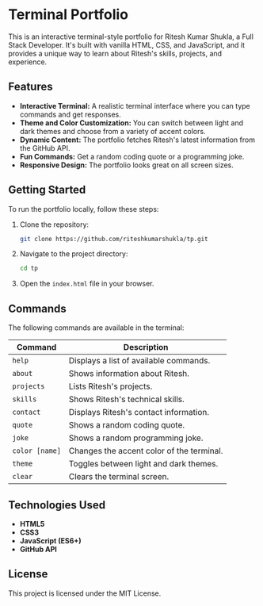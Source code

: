 # Terminal Portfolio

This is an interactive terminal-style portfolio for Ritesh Kumar Shukla, a Full Stack Developer. It's built with vanilla HTML, CSS, and JavaScript, and it provides a unique way to learn about Ritesh's skills, projects, and experience.

## Features

*   **Interactive Terminal:** A realistic terminal interface where you can type commands and get responses.
*   **Theme and Color Customization:** You can switch between light and dark themes and choose from a variety of accent colors.
*   **Dynamic Content:** The portfolio fetches Ritesh's latest information from the GitHub API.
*   **Fun Commands:** Get a random coding quote or a programming joke.
*   **Responsive Design:** The portfolio looks great on all screen sizes.

## Getting Started

To run the portfolio locally, follow these steps:

1.  Clone the repository:
    ```bash
    git clone https://github.com/riteshkumarshukla/tp.git
    ```
2.  Navigate to the project directory:
    ```bash
    cd tp
    ```
3.  Open the `index.html` file in your browser.

## Commands

The following commands are available in the terminal:

| Command | Description |
| --- | --- |
| `help` | Displays a list of available commands. |
| `about` | Shows information about Ritesh. |
| `projects` | Lists Ritesh's projects. |
| `skills` | Shows Ritesh's technical skills. |
| `contact` | Displays Ritesh's contact information. |
| `quote` | Shows a random coding quote. |
| `joke` | Shows a random programming joke. |
| `color [name]` | Changes the accent color of the terminal. |
| `theme` | Toggles between light and dark themes. |
| `clear` | Clears the terminal screen. |

## Technologies Used

*   **HTML5**
*   **CSS3**
*   **JavaScript (ES6+)**
*   **GitHub API**

## License

This project is licensed under the MIT License.